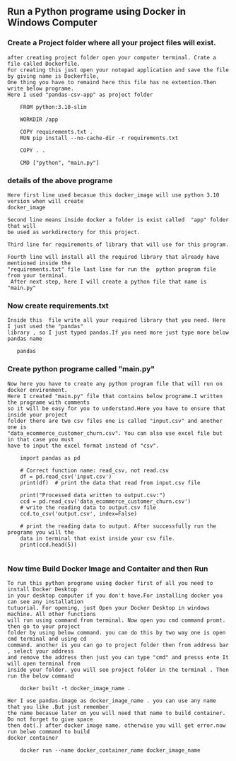 ## Run a Python programe using Docker in Windows Computer
    

### Create a Project folder where all your project files will exist.
    after creating project folder open your computer terminal. Crate a file called Dockerfile.
    For creating this just open your notepad application and save the file by giving name is Dockerfile,
    One thing you have to remaind here this file has no extention.Then write below programe.
    Here I used "pandas-csv-app" as project folder 

```
    FROM python:3.10-slim

    WORKDIR /app

    COPY requirements.txt .
    RUN pip install --no-cache-dir -r requirements.txt

    COPY . .

    CMD ["python", "main.py"]
```

### details of the above programe
    Here first line used becasue this docker_image will use python 3.10 version when will create 
    docker_image 
    
    Second line means inside docker a folder is exist called  "app" folder that will 
    be used as workdirectory for this project.
    
    Third line for requirements of library that will use for this program. 
    
    Fourth line will install all the required library that already have mentioned inside the 
    "requirements.txt" file last line for run the  python program file from your terminal.
     After next step, here I will create a python file that name is "main.py"

### Now create requirements.txt 
    Inside this  file write all your required library that you need. Here I just used the "pandas"
    library , so I just typed pandas.If you need more just type more below pandas name


```
   pandas
``` 


### Create python programe called "main.py"
    Now here you have to create any python program file that will run on docker environment. 
    Here I created "main.py" file that contains below programe.I written the programe with comments 
    so it will be easy for you to understand.Here you have to ensure that inside your project
    folder there are two csv files one is called "input.csv" and another one is 
    "data_ecommerce_customer_churn.csv". You can also use excel file but in that case you must
    have to input the excel format instead of "csv". 

```
    import pandas as pd

    # Correct function name: read_csv, not read.csv
    df = pd.read_csv('input.csv')
    print(df)  # print the data that read from input.csv file

    print("Processed data written to output.csv:")
    ccd = pd.read_csv('data_ecommerce_customer_churn.csv')
    # write the reading data to output.csv file
    ccd.to_csv('output.csv', index=False)

    # print the reading data to output. After successfully run the programe you will the
    data in terminal that exist inside your csv file.
    print(ccd.head(5))
 
```

### Now time Build Docker Image and Contaiter and then Run 

    To run this python programe using docker first of all you need to install Docker Desktop
    in your desktop computer if you don't have.For installing docker you can see any installation
    tutuorial. For opening, just Open your Docker Desktop in windows machine. All other functions
    will run using command from terminal. Now open you cmd command promt. then go to your project 
    folder by using below command. you can do this by two way one is open cmd terminal and using cd 
    command. another is you can go to project folder then from address bar , select your address 
    and remove the address then just you can type "cmd" and presss ente It will open terminal from 
    inside your folder. you will see project folder in the terminal . Then run the below command


```
    docker built -t docker_image_name .
```
    Her I use pandas-image as docker_image_name . you can use any name that you like .But just remember
    the name becasue later on you will need that name to build container. Do not forget to give space 
    then dot(.) after docker image name. otherwise you will get error.now run belwo command to build
    docker container

```
    docker run --name docker_container_name docker_image_name
```






